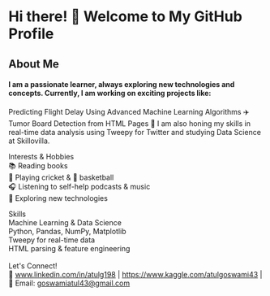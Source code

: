 # Hi there! 👋 Welcome to My GitHub Profile
## About Me
#### I am a passionate learner, always exploring new technologies and concepts. Currently, I am working on exciting projects like:

Predicting Flight Delay Using Advanced Machine Learning Algorithms ✈️
Tumor Board Detection from HTML Pages 🏥
I am also honing my skills in real-time data analysis using Tweepy for Twitter and studying Data Science at Skillovilla.

Interests & Hobbies <br>
📚 Reading books <br>
🏏 Playing cricket & 🏀 basketball <br>
🎧 Listening to self-help podcasts & music <br>
🚀 Exploring new technologies <br>

Skills <br>
Machine Learning & Data Science <br>
Python, Pandas, NumPy, Matplotlib <br>
Tweepy for real-time data <br>
HTML parsing & feature engineering <br><br>
Let's Connect! <br>
💼 www.linkedin.com/in/atulg198 | https://www.kaggle.com/atulgoswami43 | 📧 Email: goswamiatul43@gmail.com <br>
